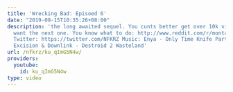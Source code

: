 ```yaml
---
title: 'Wrecking Bad: Episoed 6'
date: "2019-09-15T10:35:26+08:00"
description: 'the long awaited sequel. You cunts better get over 10k views if you
  want the next one. You know what to do: http://www.reddit.com/r/montageparodies/comments/23un5k/wrecking_bad_episoed_6/
  Twitter: https://twitter.com/NFKRZ Music: Enya - Only Time Knife Party - Bonfire
  Excision & Downlink - Destroid 2 Wasteland'
url: /nfkrz/ku_qImG5N4w/
providers:
  youtube:
    id: ku_qImG5N4w
type: video
---
```

